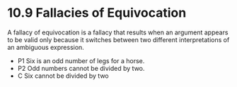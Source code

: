 # 10.9 Fallacies of Equivocation

A fallacy of equivocation is a fallacy that results when an argument appears to be valid only because it switches between two different interpretations of an ambiguous expression.

- P1 Six is an odd number of legs for a horse.
- P2 Odd numbers cannot be divided by two.
- C Six cannot be divided by two


